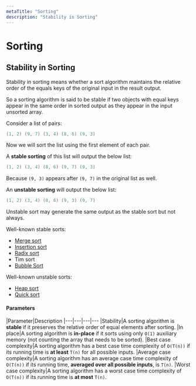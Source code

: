 ```yaml
---
metaTitle: "Sorting"
description: "Stability in Sorting"
---
```


# Sorting



## Stability in Sorting


Stability in sorting means whether a sort algorithm maintains the relative order of the equals keys of the original input in the result output.

So a sorting algorithm is said to be stable if two objects with equal keys appear in the same order in sorted output as they appear in the input unsorted array.

Consider a list of pairs:

```cpp
(1, 2) (9, 7) (3, 4) (8, 6) (9, 3)

```

Now we will sort the list using the first element of each pair.

A **stable sorting** of this list will output the below list:

```cpp
(1, 2) (3, 4) (8, 6) (9, 7) (9, 3)

```

Because `(9, 3)` appears after `(9, 7)` in the original list as well.

An **unstable sorting** will output the below list:

```cpp
(1, 2) (3, 4) (8, 6) (9, 3) (9, 7)

```

Unstable sort may generate the same output as the stable sort but not always.

Well-known stable sorts:

- [Merge sort](http://stackoverflow.com/documentation/algorithm/5732/merge-sort#t=201609221458064630746)
- [Insertion sort](http://stackoverflow.com/documentation/algorithm/5738/insertion-sort#t=201609221500010332288)
- [Radix sort](http://stackoverflow.com/documentation/algorithm/7314/radix-sort#t=201701111301377474008)
- Tim sort
- [Bubble Sort](http://stackoverflow.com/documentation/algorithm/1478/bubble-sort#t=201701111300139892438)

Well-known unstable sorts:

- [Heap sort](http://stackoverflow.com/documentation/algorithm/7281/heap-sort#t=20170111130049304255)
- [Quick sort](http://stackoverflow.com/documentation/algorithm/5666/quicksort#t=201609221459095185656)



#### Parameters


|Parameter|Description
|---|---|---|---
|Stability|A sorting algorithm is **stable** if it preserves the relative order of equal elements after sorting.
|In place|A sorting algorithm is **in-place** if it sorts using only `O(1)` auxiliary memory (not counting the array that needs to be sorted).
|Best case complexity|A sorting algorithm has a best case time complexity of `O(T(n))` if its running time is **at least** `T(n)` for all possible inputs.
|Average case complexity|A sorting algorithm has an average case time complexity of `O(T(n))` if its running time, **averaged over all possible inputs**, is `T(n)`.
|Worst case complexity|A sorting algorithm has a worst case time complexity of `O(T(n))` if its running time is **at most** `T(n)`.

